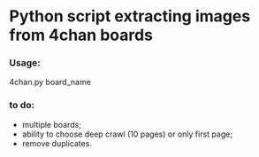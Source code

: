 # Python script extracting images from 4chan boards

### Usage:
4chan.py board_name

### to do:
- multiple boards;
- ability to choose deep crawl (10 pages) or only first page;
- remove duplicates.

